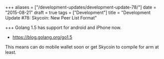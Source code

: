+++
aliases = ["/development-updates/development-update-78/"]
date = "2015-08-21"
draft = true
tags = ["Development"]
title = "Development Update #78: Skycoin: New Peer List Format"

+++
Golang 1.5 has support for android and iPhone now.
- https://blog.golang.org/go1.5

This means can do mobile wallet soon or get Skycoin to compile for arm at least.